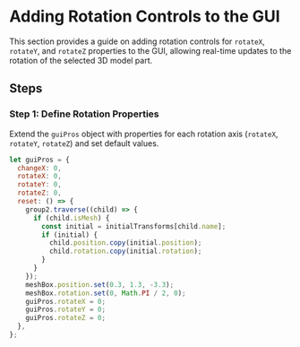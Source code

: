 # Adding Rotation Controls to the GUI

This section provides a guide on adding rotation controls for `rotateX`, `rotateY`, and `rotateZ` properties to the GUI, allowing real-time updates to the rotation of the selected 3D model part.

## Steps

### Step 1: Define Rotation Properties

Extend the `guiPros` object with properties for each rotation axis (`rotateX`, `rotateY`, `rotateZ`) and set default values.

```javascript
let guiPros = {
  changeX: 0,
  rotateX: 0,
  rotateY: 0,
  rotateZ: 0,
  reset: () => {
    group2.traverse((child) => {
      if (child.isMesh) {
        const initial = initialTransforms[child.name];
        if (initial) {
          child.position.copy(initial.position);
          child.rotation.copy(initial.rotation);
        }
      }
    });
    meshBox.position.set(0.3, 1.3, -3.3);
    meshBox.rotation.set(0, Math.PI / 2, 0);
    guiPros.rotateX = 0;
    guiPros.rotateY = 0;
    guiPros.rotateZ = 0;
  },
};
